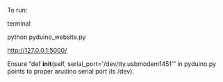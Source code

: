 To run:

terminal

python pyduino_website.py

http://127.0.0.1:5000/

Ensure “def __init__(self, serial_port='/dev/tty.usbmodem1451’” in pyduino.py points to proper arudino serial port (ls /dev).
